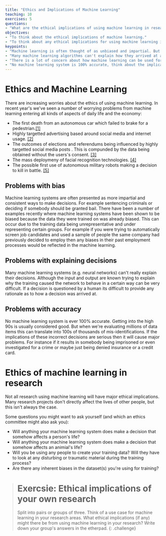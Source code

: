```yaml
---
title: "Ethics and Implications of Machine Learning"
teaching: 10
exercises: 5
questions:
- "What are the ethical implications of using machine learning in research?"
objectives:
- "To think about the ethical implications of machine learning."
- "To think about any ethical implications for using machine learning in research."
keypoints:
- "Machine learning is often thought of as unbiased and impartial. But if the training data is biased the machine learning will be."
- "Many machine learning algorithms can't explain how they arrived at a decision."
- "There is a lot of concern about how machine learning can be used for unethical purposes."
- "No machine learning system is 100% accurate, think about the implications of false positives and false negatives."
---
```


# Ethics and Machine Learning

There are increasing worries about the ethics of using machine learning. 
In recent year's we've seen a number of worrying problems from machine learning entering all kinds of aspects of daily life and the economy:

* The first death from an autonomous car which failed to brake for a pedestrian.[\[1\]](https://www.forbes.com/sites/meriameberboucha/2018/05/28/uber-self-driving-car-crash-what-really-happened/)
* Highly targetted advertising based around social media and internet usage. [\[2\]](https://www.wired.com/story/big-tech-can-use-ai-to-extract-many-more-ad-dollars-from-our-clicks/)
* The outcomes of elections and referendums being influenced by highly targetted social media posts . This is compunded by the data being obtained without the users's consent. [\[3\]](https://www.vox.com/policy-and-politics/2018/3/23/17151916/facebook-cambridge-analytica-trump-diagram)
* The mass deploymeny of facial recognition technologies. [\[4\]](https://www.bbc.co.uk/news/technology-44089161)
* The possible first use of autonomous military robots making a decision to kill in battle. [\[5\]](https://www.theverge.com/2021/6/3/22462840/killer-robot-autonomous-drone-attack-libya-un-report-context)

## Problems with bias

Machine learning systems are often presented as more impartial and consistent ways to make decisions. For example sentencing criminals or 
deciding if somebody should be granted bail. There have been a number of examples recently where machine learning systems have been shown to 
be biased because the data they were trained on was already biased. This can occur due to the training data being unrepresentative and 
under representing certain groups. For example if you were trying to automatically screen job candidates and used a sample of people the 
same company had previously decided to employ then any biases in their past employment processes would be reflected in the machine learning.

## Problems with explaining decisions

Many machine learning systems (e.g. neural networks) can't really explain their decisions. Although the input and output are known trying to
explain why the training caused the network to behave in a certain way can be very difficult. If a decision is questioned by a human its 
difficult to provide any rationale as to how a decision was arrived at.

## Problems with accuracy

No machine learning system is ever 100% accurate. Getting into the high 90s is usually considered good. 
But when we're evaluating millions of data items this can translate into 100s of thousands of mis-identifications. 
If the implications of these incorrect decisions are serious then it will cause major problems. For instance if it results in somebody 
being imprisoned or even investigated for a crime or maybe just being denied insurance or a credit card.

# Ethics of machine learning in research

Not all research using machine learning will have major ethical implications. 
Many research projects don't directly affect the lives of other people, but this isn't always the case.

Some questions you might want to ask yourself (and which an ethics committee might also ask you):

 * Will anything your machine learning system does make a decision that somehow affects a person's life?
 * Will anything your machine learning system does make a decision that somehow affects an animial's life?
 * Will you be using any people to create your training data? Will they have to look at any disturbing or traumatic material during the training process?
 * Are there any inherent biases in the dataset(s) you're using for training?

> # Exercsie: Ethical implications of your own research
> Split into pairs or groups of three.
> Think of a use case for machine learning in your research areas.
> What ethical implications (if any) might there be from using machine learning in your research?
> Write down your group's answers in the etherpad.
{: .challenge}



